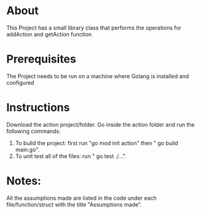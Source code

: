 # About
This Project has a small library class that performs the operations for addAction and getAction function
# Prerequisites
The Project needs to be run on a machine where Golang is installed and configured
# Instructions
Download the action project/folder. 
Go inside the action folder and run the following commands:
1. To build the project: first run "go mod init action" then " go build main.go".
2. To unit test all of the files: run " go test ./...".
  
# Notes: 
  All the assumptions made are listed in the code under each file/function/struct with the title "Assumptions made".

